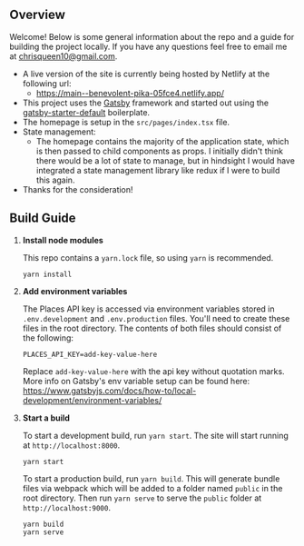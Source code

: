 ## Overview
Welcome! Below is some general information about the repo and a guide for building the project locally. If you have any questions feel free to email me at chrisqueen10@gmail.com.
* A live version of the site is currently being hosted by Netlify at the following url:
    * https://main--benevolent-pika-05fce4.netlify.app/
* This project uses the [Gatsby](https://www.gatsbyjs.com/) framework and started out using the  [gatsby-starter-default](https://www.gatsbyjs.com/starters/gatsbyjs/gatsby-starter-default) boilerplate.
* The homepage is setup in the `src/pages/index.tsx` file.
* State management:
    * The homepage contains the majority of the application state, which is then passed to child components as props. I initially didn't think there would be a lot of state to manage, but in hindsight I would have integrated a state management library like redux if I were to build this again.
* Thanks for the consideration!

## Build Guide

1.  **Install node modules**

    This repo contains a `yarn.lock` file, so using `yarn` is recommended.

    ```shell
    yarn install
    ```

1.  **Add environment variables**

    The Places API key is accessed via environment variables stored in `.env.development` and `.env.production` files. You'll need to create these files in the root directory. The contents of both files should consist of the following:
    
    ```shell
    PLACES_API_KEY=add-key-value-here
    ```
    Replace `add-key-value-here` with the api key without quotation marks.
    More info on Gatsby's env variable setup can be found here: https://www.gatsbyjs.com/docs/how-to/local-development/environment-variables/

1.  **Start a build**

    To start a development build, run `yarn start`. The site will start running at `http://localhost:8000`.
    
    ```shell
    yarn start
    ```
    
    To start a production build, run `yarn build`. This will generate bundle files via webpack which will be added to a folder named `public` in the root directory. 
    Then run `yarn serve` to serve the `public` folder at `http://localhost:9000`.
       ```shell
    yarn build
    yarn serve
    ```